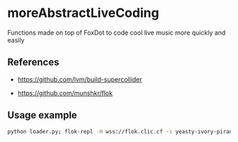 # moreAbstractLiveCoding
Functions made on top of FoxDot to code cool live music more quickly and easily


## References

- https://github.com/lvm/build-supercollider

- https://github.com/munshkr/flok

## Usage example

```bash
python loader.py; flok-repl -H wss://flok.clic.cf -s yeasty-ivory-piranha-YjE3NTZh -t foxdot -N mathigatti
```
